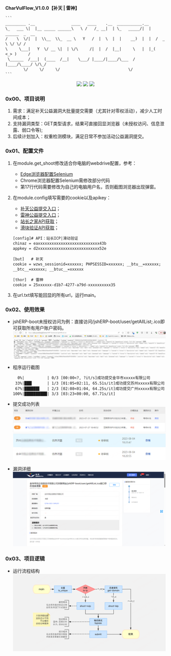 **CharVulFlow_V1.0.0【补天 | 雷神】**

    ```
    _________ .__                ____   ____    .__  ___________.__                 
    \_   ___ \|  |__ _____ ______\   \ /   /_ __|  | \_   _____/|  |   ______  _  __
    /    \  \/|  |  \\__  \\_  __ \   Y   /  |  \  |  |    __)  |  |  /  _ \ \/ \/ /
    \     \___|   Y  \/ __ \|  | \/\     /|  |  /  |__|     \   |  |_(  <_> )     / 
     \______  /___|  (____  /__|    \___/ |____/|____/\___  /   |____/\____/ \/\_/  
            \/     \/     \/                              \/
    ```
<p align="center">
<a href="https://opensource.org/licenses/MIT"><img src="https://img.shields.io/badge/license-MIT-_red.svg"></a>
<a href="https://github.com/asaotomo/fofamap/issues"><img src="https://img.shields.io/badge/contributions-welcome-brightgreen.svg?style=flat"></a>
<a href="https://github.com/sqlmapproject/sqlmap/actions/workflows/tests.yml"><img src="https://img.shields.io/badge/python-3.7-blue.svg"></a>
</p>

### 0x00、项目说明
1. 需求：满足补天公益漏洞大批量提交需要（尤其针对零权活动），减少人工时间成本；
2. 支持漏洞类型：GET类型请求，结果可直接回显浏览器（未授权访问、信息泄露、弱口令等);
3. 后续计划加入：权重检测模块，满足日常不参加活动公益漏洞提交。

### 0x01、配置文件

1. 在module.get_shoot修改适合你电脑的webdrive配置，参考：  
   - [Edge浏览器配置Selenium](https://blog.csdn.net/tk1023/article/details/109078613)    
   - Chrome浏览器配置Selenium需修改部分代码
   - 第17行代码需要修改为自己的电脑用户名，否则截图浏览器出现弹窗。


2. 在module.config填写需要的cookie以及apikey：
    - [补天公益提交入口](https://www.butian.net/Loo/submit)；
    - [雷神公益提交入口](https://bug.bountyteam.com/index)；
    - [站长之家API获取](https://my.chinaz.com/ChinazAPI/DataCenter/MyDataApi)；  
    - [滑块验证API获取](http://rrocr.com/)；
    ```
    [config]# API：站长ICP|滑动验证
    chinaz = eaxxxxxxxxxxxxxxxxxxxxxxxxxxx43b 
    appkey = d2xxxxxxxxxxxxxxxxxxxxxxxxxxx52e
    
    [but]   # 补天
    cookie = wzws_sessionid=xxxxxx; PHPSESSID=xxxxxx; __btu__=xxxxxx; __btc__=xxxxxx; __btuc__=xxxxxx
    
    [thor]  # 雷神
    cookie = 25xxxxxx-d1b7-4277-a79d-xxxxxxxxxx35
    ```
4. 在url.txt填写能回显的所有url，运行main。

### 0x02、使用效果
- jshERP-boot未授权访问为例：直接访问/jshERP-boot/user/getAllList;.ico即可获取所有用户账户密码。
![img_1.png](images%2Fimg_1.png)

- 程序运行截图

    ```
      0%|          | 0/3 [00:00<?, ?it/s]成功提交金华市xxxxx有限公司
     33%|███▎      | 1/3 [01:05<02:11, 65.51s/it]成功提交苏州xxxxx有限公司
     67%|██████▋   | 2/3 [02:08<01:04, 64.25s/it]成功提交广州xxxxx有限公司
    100%|██████████| 3/3 [03:23<00:00, 67.71s/it]
    ```
- 提交成功列表
    ![img_2.png](images%2Fimg_2.png)
    ![img_3.png](images%2Fimg_3.png)
- 漏洞详细
    ![img_4.png](images%2Fimg_4.png)

### 0x03、项目逻辑
- 运行流程结构
    ![img.png](images%2Fimg.png)

